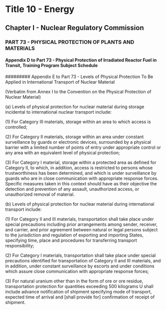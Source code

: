 
# Title 10 - Energy
## Chapter I - Nuclear Regulatory Commission
### PART 73 - PHYSICAL PROTECTION OF PLANTS AND MATERIALS
#### Appendix D to Part 73 - Physical Protection of Irradiated Reactor Fuel in Transit, Training Program Subject Schedule
######### Appendix E to Part 73 - Levels of Physical Protection To Be Applied in International Transport of Nuclear Material

(Verbatim from Annex I to the Convention on the Physical Protection of Nuclear Material)

(a) Levels of physical protection for nuclear material during storage incidental to international nuclear transport include:

(1) For Category III materials, storage within an area to which access is controlled;

(2) For Category II materials, storage within an area under constant surveillance by guards or electronic devices, surrounded by a physical barrier with a limited number of points of entry under appropriate control or any area with an equivalent level of physical protection;

(3) For Category I material, storage within a protected area as defined for Category II, to which, in addition, access is restricted to persons whose trustworthiness has been determined, and which is under surveillance by guards who are in close communication with appropriate response forces. Specific measures taken in this context should have as their objective the detection and prevention of any assault, unauthorized access, or unauthorized removal of material.

(b) Levels of physical protection for nuclear material during international transport include:

(1) For Category II and III materials, transportation shall take place under special precautions including prior arrangements among sender, receiver, and carrier, and prior agreement between natural or legal persons subject to the jurisdiction and regulation of exporting and importing States, specifying time, place and procedures for transferring transport responsibility;

(2) For Category I materials, transportation shall take place under special precautions identified for transportation of Category II and III materials, and in addition, under constant surveillance by escorts and under conditions which assure close communication with appropriate response forces;

(3) For natural uranium other than in the form of ore or ore residue, transportation protection for quantities exceeding 500 kilograms U shall include advance notification of shipment specifying mode of transport, expected time of arrival and [shall provide for] confirmation of receipt of shipment.
